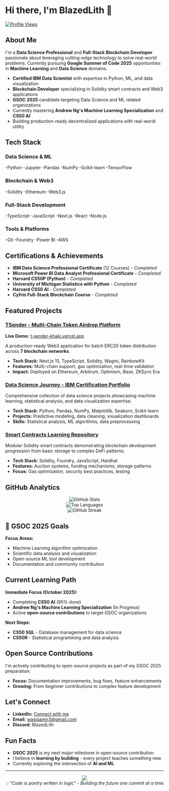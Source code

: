# Hi there, I'm BlazedLith 👋

[![Profile Views](https://komarev.com/ghpvc/?username=BlazedLith&label=Profile%20views&color=0e75b6&style=flat)](https://github.com/BlazedLith)

## About Me

I'm a **Data Science Professional** and **Full-Stack Blockchain Developer** passionate about leveraging cutting-edge technology to solve real-world problems. Currently pursuing **Google Summer of Code 2025** opportunities in **Machine Learning** and **Data Science** domains.

- **Certified IBM Data Scientist** with expertise in Python, ML, and data visualization
- **Blockchain Developer** specializing in Solidity smart contracts and Web3 applications
- **GSOC 2025** candidate targeting Data Science and ML related organizations
- Currently mastering **Andrew Ng's Machine Learning Specialization** and **CS50 AI**
- Building production-ready decentralized applications with real-world utility

## Tech Stack

### **Data Science & ML**
-Python
-Jupyter
-Pandas
-NumPy
-Scikit-learn
-TensorFlow

### **Blockchain & Web3**
-Solidity
-Ethereum
-Web3.js

### **Full-Stack Development**
-TypeScript
-JavaScript
-Next.js
-React
-Node.js

### **Tools & Platforms**
-Git
-Foundry
-Power BI
-AWS

## Certifications & Achievements

- **IBM Data Science Professional Certificate** (12 Courses) - *Completed*
- **Microsoft Power BI Data Analyst Professional Certificate** - *Completed*
- **Harvard CS50P (Python)** - *Completed*
- **University of Michigan Statistics with Python** - *Completed*
- **Harvard CS50 AI** - *Completed*
- **Cyfrin Full-Stack Blockchain Course** - *Completed*

##  Featured Projects

### [TSender - Multi-Chain Token Airdrop Platform](https://github.com/BlazedLith/TSender)
**Live Demo:** [t-sender-khaki.vercel.app](https://t-sender-khaki.vercel.app/)

A production-ready Web3 application for batch ERC20 token distribution across **7 blockchain networks**.

- **Tech Stack:** Next.js 15, TypeScript, Solidity, Wagmi, RainbowKit
- **Features:** Multi-chain support, gas optimization, real-time validation
- **Impact:** Deployed on Ethereum, Arbitrum, Optimism, Base, ZKSync Era

### [Data Science Journey - IBM Certification Portfolio](https://github.com/BlazedLith/Data-Science-IBM)

Comprehensive collection of data science projects showcasing machine learning, statistical analysis, and data visualization expertise.

- **Tech Stack:** Python, Pandas, NumPy, Matplotlib, Seaborn, Scikit-learn
- **Projects:** Predictive modeling, data cleaning, visualization dashboards
- **Skills:** Statistical analysis, ML algorithms, data preprocessing

### [Smart Contracts Learning Repository](https://github.com/BlazedLith/Smart-Contracts)

Modular Solidity smart contracts demonstrating blockchain development progression from basic storage to complex DeFi patterns.

- **Tech Stack:** Solidity, Foundry, JavaScript, Hardhat
- **Features:** Auction systems, funding mechanisms, storage patterns
- **Focus:** Gas optimization, security best practices, testing

## GitHub Analytics

<div align="center">
  <img src="https://github-readme-stats.vercel.app/api?username=BlazedLith&show_icons=true&theme=tokyonight&hide_border=true" alt="GitHub Stats" />
</div>

<div align="center">
  <img src="https://github-readme-stats.vercel.app/api/top-langs/?username=BlazedLith&layout=compact&theme=tokyonight&hide_border=true" alt="Top Languages" />
</div>

<div align="center">
  <img src="https://github-readme-streak-stats.herokuapp.com/?user=BlazedLith&theme=tokyonight&hide_border=true" alt="GitHub Streak" />
</div>

## 🎯 GSOC 2025 Goals

**Focus Areas:**
- Machine Learning algorithm optimization
- Scientific data analysis and visualization
- Open-source ML tool development
- Documentation and community contribution

## Current Learning Path

**Immediate Focus (October 2025):**
- Completing **CS50 AI** (95% done)
- **Andrew Ng's Machine Learning Specialization** (In Progress)
- Active **open-source contributions** to target GSOC organizations

**Next Steps:**
- **CS50 SQL** - Database management for data science
- **CS50R** - Statistical programming and data analysis

## Open Source Contributions

I'm actively contributing to open-source projects as part of my GSOC 2025 preparation:

- **Focus:** Documentation improvements, bug fixes, feature enhancements
- **Growing:** From beginner contributions to complex feature development

##  Let's Connect

- **LinkedIn:** [Connect with me](www.linkedin.com/in/wasiq-amir) 
- **Email:** wasiqamir3@gmail.com
- **Discord:** BlazedLith

## Fun Facts

- **GSOC 2025** is my next major milestone in open-source contribution
- I believe in **learning by building** - every project teaches something new
- Currently exploring the intersection of **AI and ML**

---

<div align="center">
  <img src="https://capsule-render.vercel.app/api?type=waving&color=gradient&height=100&section=footer" />
</div>

<div align="center">
  <em>💡 "Code is poetry written in logic" - Building the future one commit at a time</em>
</div>
